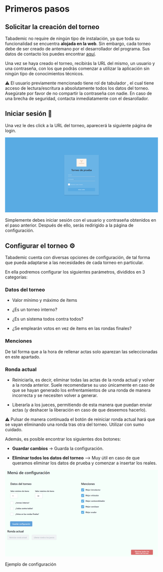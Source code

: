 # Primeros pasos

## Solicitar la creación del torneo

Tabademic no require de ningún tipo de instalación, ya que toda su funcionalidad se encuentra **alojada en la web**. Sin embargo, cada torneo debe
de ser creado de antemano por el desarrollador del programa. Sus datos de contacto los puedes encontrar [aquí](desarrollador.md).

Una vez se haya creado el torneo, recibirás la URL del mismo, un usuario y una contraseña, con los que podrás comenzar a utilizar la aplicación sin ningún tipo de conocimientos técnicos.

<div class="warning"> 

⚠️ El usuario previamente mencionado tiene  <span class="bold">rol de tabulador </span>, el cual tiene acceso de lectura/escritura a absolutamente todos los datos del torneo.
Asegúrate por favor de no compartir la contraseña con nadie.  <span class="bold">En caso de una brecha de seguridad, contacta inmediatamente con el desarollador.</span>
</div>

## Iniciar sesión 🔑

Una vez le des click a la URL del torneo, aparecerá la siguiente página de login.

![Login](_images/login.png)

Simplemente debes iniciar sesión con el usuario y contraseña obtenidos en el paso anterior. Después de ello, serás redirigido a la página de configuración.

## Configurar el torneo ⚙️

Tabademic cuenta con diversas opciones de configuración, de tal forma que pueda adaptarse a las necesidades de cada torneo en particular.

En ella podremos configurar los siguientes parámetros, divididos en 3 categorías:

### Datos del torneo

* Valor mínimo y máximo de ítems

* ¿Es un torneo interno?

* ¿Es un sistema todos contra todos?

* ¿Se emplearán votos en vez de ítems en las rondas finales?

### Menciones

De tal forma que a la hora de rellenar actas solo aparezan las seleccionadas en este apartado.

### Ronda actual

* Reiniciarla, es decir, eliminar todas las actas de la ronda actual y volver a la ronda anterior. Suele recomendarse su uso únicamente en caso de que se hayan generado los enfrentamientos de una ronda de manera incorrecta y se necesiten volver a generar.

* Liberarla a los jueces, permitiendo de esta manera que puedan enviar actas (y deshacer la liberación en caso de que deseemos hacerlo).

<div class="warning"> 

⚠️ Pulsar de manera continuada el botón de reiniciar ronda actual hará que se vayan eliminando una ronda tras otra del torneo. <span class="bold">Utilizar con sumo cuidado.</span>
</div>

Además, es posible encontrar los siguientes dos botones:

* **Guardar cambios** -> Guarda la configuración.

* **Eliminar todos los datos del torneo** --> Muy útil en caso de que queramos eliminar los datos de prueba y comenzar a insertar los reales.

![Ejemplo de configuración](_images/menu_configuracion.png)

<div class="caption">Ejemplo de configuración</div>